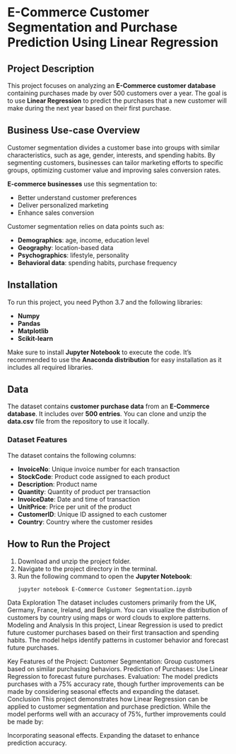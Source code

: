 # E-Commerce Customer Segmentation and Purchase Prediction Using Linear Regression

## Project Description
This project focuses on analyzing an **E-Commerce customer database** containing purchases made by over 500 customers over a year. The goal is to use **Linear Regression** to predict the purchases that a new customer will make during the next year based on their first purchase.

## Business Use-case Overview
Customer segmentation divides a customer base into groups with similar characteristics, such as age, gender, interests, and spending habits. By segmenting customers, businesses can tailor marketing efforts to specific groups, optimizing customer value and improving sales conversion rates.

**E-commerce businesses** use this segmentation to:
- Better understand customer preferences
- Deliver personalized marketing
- Enhance sales conversion

Customer segmentation relies on data points such as:
- **Demographics**: age, income, education level
- **Geography**: location-based data
- **Psychographics**: lifestyle, personality
- **Behavioral data**: spending habits, purchase frequency

## Installation
To run this project, you need Python 3.7 and the following libraries:

- **Numpy**
- **Pandas**
- **Matplotlib**
- **Scikit-learn**

Make sure to install **Jupyter Notebook** to execute the code. It’s recommended to use the **Anaconda distribution** for easy installation as it includes all required libraries.

## Data
The dataset contains **customer purchase data** from an **E-Commerce database**. It includes over **500 entries**. You can clone and unzip the **data.csv** file from the repository to use it locally.

### Dataset Features
The dataset contains the following columns:
- **InvoiceNo**: Unique invoice number for each transaction
- **StockCode**: Product code assigned to each product
- **Description**: Product name
- **Quantity**: Quantity of product per transaction
- **InvoiceDate**: Date and time of transaction
- **UnitPrice**: Price per unit of the product
- **CustomerID**: Unique ID assigned to each customer
- **Country**: Country where the customer resides

## How to Run the Project
1. Download and unzip the project folder.
2. Navigate to the project directory in the terminal.
3. Run the following command to open the **Jupyter Notebook**:
   ```bash
   jupyter notebook E-Commerce Customer Segmentation.ipynb
Data Exploration
The dataset includes customers primarily from the UK, Germany, France, Ireland, and Belgium.
You can visualize the distribution of customers by country using maps or word clouds to explore patterns.
Modeling and Analysis
In this project, Linear Regression is used to predict future customer purchases based on their first transaction and spending habits. The model helps identify patterns in customer behavior and forecast future purchases.

Key Features of the Project:
Customer Segmentation: Group customers based on similar purchasing behaviors.
Prediction of Purchases: Use Linear Regression to forecast future purchases.
Evaluation: The model predicts purchases with a 75% accuracy rate, though further improvements can be made by considering seasonal effects and expanding the dataset.
Conclusion
This project demonstrates how Linear Regression can be applied to customer segmentation and purchase prediction. While the model performs well with an accuracy of 75%, further improvements could be made by:

Incorporating seasonal effects.
Expanding the dataset to enhance prediction accuracy.
